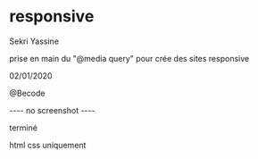 # responsive

Sekri Yassine

prise en main du "@media query" pour crée des sites responsive

02/01/2020

@Becode

---- no screenshot ----

terminé

html css uniquement

